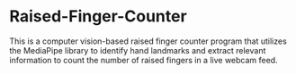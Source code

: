 # Raised-Finger-Counter
This is a computer vision-based raised finger counter program that utilizes the MediaPipe library to identify hand landmarks and extract relevant information to count the number of raised fingers in a live webcam feed.
